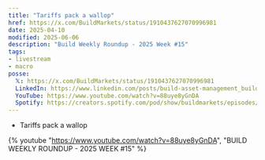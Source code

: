 ```yaml
---
title: "Tariffs pack a wallop"
href: https://x.com/BuildMarkets/status/1910437627070996981
date: 2025-04-10
modified: 2025-06-06
description: "Build Weekly Roundup - 2025 Week #15"
tags:
- livestream
- macro
posse:
  𝕏: https://x.com/BuildMarkets/status/1910437627070996981
  LinkedIn: https://www.linkedin.com/posts/build-asset-management_build-weekly-roundup-2025-week-15-tariffs-ugcPost-7316194096199450624-OW_f
  YouTube: https://www.youtube.com/watch?v=88uye8yGnDA
  Spotify: https://creators.spotify.com/pod/show/buildmarkets/episodes/BUILD-WEEKLY-ROUNDUP---2025-WEEK-15-e32jd6m
---
```


- Tariffs pack a wallop

{% youtube "https://www.youtube.com/watch?v=88uye8yGnDA", "BUILD WEEKLY ROUNDUP - 2025 WEEK #15" %}
